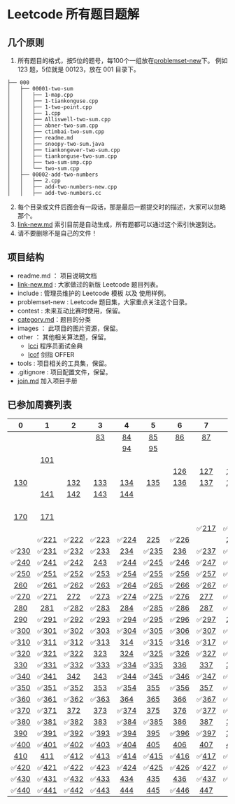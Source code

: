# Leetcode 所有题目题解


## 几个原则  


1. 所有题目的格式，按5位的题号，每100个一组放在[problemset-new](./problemset-new)下。 例如 123 题，5位就是 00123，放在 001 目录下。  
```
├── 000
│   ├── 00001-two-sum
│   │   ├── 1-map.cpp
│   │   ├── 1-tiankonguse.cpp
│   │   ├── 1-two-point.cpp
│   │   ├── 1.cpp
│   │   ├── Alliswell-two-sum.cpp
│   │   ├── abner-two-sum.cpp
│   │   ├── ctimbai-two-sum.cpp
│   │   ├── readme.md
│   │   ├── snoopy-two-sum.java
│   │   ├── tiankongever-two-sum.cpp
│   │   ├── tiankonguse-two-sum.cpp
│   │   ├── two-sum-smp.cpp
│   │   └── two-sum.cpp
│   ├── 00002-add-two-numbers
│   │   ├── 2.cpp
│   │   ├── add-two-numbers-new.cpp
│   │   ├── add-two-numbers.cc
```
2. 每个目录或文件后面会有一段话，那是最后一题提交时的描述，大家可以忽略那个。  
3. [link-new.md](link-new.md) 索引目前是自动生成，所有题都可以通过这个索引快速到达。  
4. 请不要删除不是自己的文件！


## 项目结构


* readme.md ： 项目说明文档
* [link-new.md](link-new.md) : 大家做过的新版 Leetcode  题目列表。  
* include : 管理员维护的 Leetcode 模板 以及 使用样例。  
* problemset-new : Leetcode 题目集，大家重点关注这个目录。   
* contest : 未来互动比赛时使用，保留。  
* [category.md](category.md)：题目的分类  
* images ： 此项目的图片资源，保留。  
* other ： 其他相关算法题，保留。  
    * [lcci](other/lcci/) 程序员面试金典
    * [lcof](other/lcof/) 剑指 OFFER
* tools : 项目相关的工具集，保留。  
* .gitignore : 项目配置文件，保留。    
* [join.md](join.md) 加入项目手册  

## 已参加周赛列表


| 0 | 1 | 2 | 3 | 4 | 5 | 6 | 7 | 8 | 9 |
| :---: | :---: | :---: | :---: | :---: | :---: | :---: | :---: | :---: | :---: |
|  |  |  | [83](./contest/0/083/) | [84](./contest/0/084/) | [85](./contest/0/085/) | [86](./contest/0/086/) | [87](./contest/0/087/) | [88](./contest/0/088/) | [89](./contest/0/089/) |
|  |  |  |  | [94](./contest/0/094/) | [95](./contest/0/095/) |  |  |  |  |
|  | [101](./contest/1/101/) |  |  |  |  |  |  |  |  |
|  |  |  |  |  |  | [126](./contest/1/126/) | [127](./contest/1/127/) | [128](./contest/1/128/) | [129](./contest/1/129/) |
| [130](./contest/1/130/) |  | [132](./contest/1/132/) | [133](./contest/1/133/) | [134](./contest/1/134/) | [135](./contest/1/135/) | [136](./contest/1/136/) | [137](./contest/1/137/) | [138](./contest/1/138/) | [139](./contest/1/139/) |
|  | [141](./contest/1/141/) | [142](./contest/1/142/) | [143](./contest/1/143/) | [144](./contest/1/144/) |  |  |  |  |  |
|  |  |  |  |  |  |  |  |  | [169](./contest/1/169/) |
| [170](./contest/1/170/) | [171](./contest/1/171/) |  |  |  |  |  |  |  |  |
|  |  |  |  |  |  |  | ✅[217](./contest/2/217/) | ✅[218](./contest/2/218/) | ✅[219](./contest/2/219/) |
|  | ✅[221](./contest/2/221/) | ✅[222](./contest/2/222/) | ✅[223](./contest/2/223/) | ✅[224](./contest/2/224/) | [225](./contest/2/225/) | ✅[226](./contest/2/226/) |  | [228](./contest/2/228/) | ✅[229](./contest/2/229/) |
| ✅[230](./contest/2/230/) | ✅[231](./contest/2/231/) | ✅[232](./contest/2/232/) | ✅[233](./contest/2/233/) | [234](./contest/2/234/) | ✅[235](./contest/2/235/) | [236](./contest/2/236/) | ✅[237](./contest/2/237/) | ✅[238](./contest/2/238/) | [239](./contest/2/239/) |
| ✅[240](./contest/2/240/) | ✅[241](./contest/2/241/) | ✅[242](./contest/2/242/) | [243](./contest/2/243/) | ✅[244](./contest/2/244/) | ✅[245](./contest/2/245/) | ✅[246](./contest/2/246/) | ✅[247](./contest/2/247/) | ✅[248](./contest/2/248/) | ✅[249](./contest/2/249/) |
| ✅[250](./contest/2/250/) | ✅[251](./contest/2/251/) | ✅[252](./contest/2/252/) | ✅[253](./contest/2/253/) | ✅[254](./contest/2/254/) | ✅[255](./contest/2/255/) | ✅[256](./contest/2/256/) | ✅[257](./contest/2/257/) | ✅[258](./contest/2/258/) | ✅[259](./contest/2/259/) |
| [260](./contest/2/260/) | ✅[261](./contest/2/261/) | ✅[262](./contest/2/262/) | ✅[263](./contest/2/263/) | ✅[264](./contest/2/264/) | ✅[265](./contest/2/265/) | ✅[266](./contest/2/266/) | ✅[267](./contest/2/267/) | ✅[268](./contest/2/268/) | ✅[269](./contest/2/269/) |
| ✅[270](./contest/2/270/) | ✅[271](./contest/2/271/) | [272](./contest/2/272/) | ✅[273](./contest/2/273/) | ✅[274](./contest/2/274/) | ✅[275](./contest/2/275/) | ✅[276](./contest/2/276/) | [277](./contest/2/277/) | ✅[278](./contest/2/278/) | ✅[279](./contest/2/279/) |
| [280](./contest/2/280/) | [281](./contest/2/281/) | ✅[282](./contest/2/282/) | ✅[283](./contest/2/283/) | [284](./contest/2/284/) | ✅[285](./contest/2/285/) | ✅[286](./contest/2/286/) | [287](./contest/2/287/) | ✅[288](./contest/2/288/) | ✅[289](./contest/2/289/) |
| [290](./contest/2/290/) | ✅[291](./contest/2/291/) | ✅[292](./contest/2/292/) | ✅[293](./contest/2/293/) | ✅[294](./contest/2/294/) | ✅[295](./contest/2/295/) | ✅[296](./contest/2/296/) | ✅[297](./contest/2/297/) | [298](./contest/2/298/) | ✅[299](./contest/2/299/) |
| ✅[300](./contest/3/300/) | ✅[301](./contest/3/301/) | ✅[302](./contest/3/302/) | ✅[303](./contest/3/303/) | ✅[304](./contest/3/304/) | ✅[305](./contest/3/305/) | ✅[306](./contest/3/306/) | ✅[307](./contest/3/307/) | ✅[308](./contest/3/308/) | ✅[309](./contest/3/309/) |
| ✅[310](./contest/3/310/) | ✅[311](./contest/3/311/) | ✅[312](./contest/3/312/) | ✅[313](./contest/3/313/) | [314](./contest/3/314/) | ✅[315](./contest/3/315/) | ✅[316](./contest/3/316/) | ✅[317](./contest/3/317/) | ✅[318](./contest/3/318/) | ✅[319](./contest/3/319/) |
| ✅[320](./contest/3/320/) | ✅[321](./contest/3/321/) | ✅[322](./contest/3/322/) | [323](./contest/3/323/) | [324](./contest/3/324/) | ✅[325](./contest/3/325/) | ✅[326](./contest/3/326/) | ✅[327](./contest/3/327/) | ✅[328](./contest/3/328/) | [329](./contest/3/329/) |
| [330](./contest/3/330/) | ✅[331](./contest/3/331/) | ✅[332](./contest/3/332/) | ✅[333](./contest/3/333/) | ✅[334](./contest/3/334/) | ✅[335](./contest/3/335/) | [336](./contest/3/336/) | [337](./contest/3/337/) | [338](./contest/3/338/) | ✅[339](./contest/3/339/) |
| ✅[340](./contest/3/340/) | ✅[341](./contest/3/341/) | [342](./contest/3/342/) | [343](./contest/3/343/) | ✅[344](./contest/3/344/) | ✅[345](./contest/3/345/) | ✅[346](./contest/3/346/) | ✅[347](./contest/3/347/) | ✅[348](./contest/3/348/) | ✅[349](./contest/3/349/) |
| ✅[350](./contest/3/350/) | ✅[351](./contest/3/351/) | ✅[352](./contest/3/352/) | [353](./contest/3/353/) | ✅[354](./contest/3/354/) | [355](./contest/3/355/) | ✅[356](./contest/3/356/) | [357](./contest/3/357/) | ✅[358](./contest/3/358/) | [359](./contest/3/359/) |
| ✅[360](./contest/3/360/) | ✅[361](./contest/3/361/) | ✅[362](./contest/3/362/) | ✅[363](./contest/3/363/) | [364](./contest/3/364/) | [365](./contest/3/365/) | [366](./contest/3/366/) | ✅[367](./contest/3/367/) | ✅[368](./contest/3/368/) | ✅[369](./contest/3/369/) |
| ✅[370](./contest/3/370/) | ✅[371](./contest/3/371/) | [372](./contest/3/372/) | [373](./contest/3/373/) | ✅[374](./contest/3/374/) | [375](./contest/3/375/) | [376](./contest/3/376/) | ✅[377](./contest/3/377/) | ✅[378](./contest/3/378/) | ✅[379](./contest/3/379/) |
| ✅[380](./contest/3/380/) | ✅[381](./contest/3/381/) | ✅[382](./contest/3/382/) | [383](./contest/3/383/) | ✅[384](./contest/3/384/) | ✅[385](./contest/3/385/) | [386](./contest/3/386/) | [387](./contest/3/387/) | [388](./contest/3/388/) | [389](./contest/3/389/) |
| [390](./contest/3/390/) | ✅[391](./contest/3/391/) | ✅[392](./contest/3/392/) | ✅[393](./contest/3/393/) | ✅[394](./contest/3/394/) | [395](./contest/3/395/) | ✅[396](./contest/3/396/) | ✅[397](./contest/3/397/) | [398](./contest/3/398/) | ✅[399](./contest/3/399/) |
| ✅[400](./contest/4/400/) | ✅[401](./contest/4/401/) | ✅[402](./contest/4/402/) | ✅[403](./contest/4/403/) | ✅[404](./contest/4/404/) | [405](./contest/4/405/) | [406](./contest/4/406/) | [407](./contest/4/407/) | [408](./contest/4/408/) | [409](./contest/4/409/) |
| [410](./contest/4/410/) | [411](./contest/4/411/) | ✅[412](./contest/4/412/) | ✅[413](./contest/4/413/) | ✅[414](./contest/4/414/) | ✅[415](./contest/4/415/) | ✅[416](./contest/4/416/) | ✅[417](./contest/4/417/) | ✅[418](./contest/4/418/) | [419](./contest/4/419/) |
| ✅[420](./contest/4/420/) | ✅[421](./contest/4/421/) | ✅[422](./contest/4/422/) | ✅[423](./contest/4/423/) | ✅[424](./contest/4/424/) | ✅[425](./contest/4/425/) | ✅[426](./contest/4/426/) | ✅[427](./contest/4/427/) | ✅[428](./contest/4/428/) | ✅[429](./contest/4/429/) |
| ✅[430](./contest/4/430/) | ✅[431](./contest/4/431/) | ✅[432](./contest/4/432/) | ✅[433](./contest/4/433/) | [434](./contest/4/434/) | [435](./contest/4/435/) | [436](./contest/4/436/) | ✅[437](./contest/4/437/) | ✅[438](./contest/4/438/) | ✅[439](./contest/4/439/) |
| ✅[440](./contest/4/440/) | ✅[441](./contest/4/441/) | ✅[442](./contest/4/442/) | ✅[443](./contest/4/443/) | [444](./contest/4/444/) | [445](./contest/4/445/) | ✅[446](./contest/4/446/) | [447](./contest/4/447/) |  |  |
